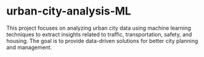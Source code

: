 # urban-city-analysis-ML
This project focuses on analyzing urban city data using machine learning techniques to extract insights related to traffic, transportation, safety, and housing. The goal is to provide data-driven solutions for better city planning and management.
